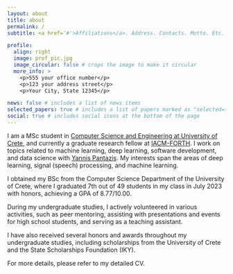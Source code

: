 ```yaml
---
layout: about
title: about
permalink: /
subtitle: <a href='#'>Affiliations</a>. Address. Contacts. Motto. Etc.

profile:
  align: right
  image: prof_pic.jpg
  image_circular: false # crops the image to make it circular
  more_info: >
    <p>555 your office number</p>
    <p>123 your address street</p>
    <p>Your City, State 12345</p>

news: false # includes a list of news items
selected_papers: true # includes a list of papers marked as "selected={true}"
social: true # includes social icons at the bottom of the page
---
```


I am a MSc student in [Computer Science and Engineering at University of Crete](https://www.csd.uoc.gr/CSD/index.jsp?lang=en), and currently a graduate research fellow at [IACM-FORTH](https://www.iacm.forth.gr/). I work on topics related to machine learning, deep learning, software development, and data science with [Yannis Pantazis](https://sites.google.com/site/yannispantazis/). My interests span the areas of deep learning, signal (speech) processing, and machine learning. 

I obtained my BSc from the Computer Science Department of the University of Crete, where I graduated 7th out of 49 students in my class in July 2023 with honors, achieving a GPA of 8.77/10.00.

During my undergraduate studies, I actively volunteered in various activities, such as peer mentoring, assisting with presentations and events for high school students, and serving as a teaching assistant.

I have also received several honors and awards throughout my undergraduate studies, including scholarships from the University of Crete and the State Scholarships Foundation (IKY).

For more details, please refer to my detailed CV.